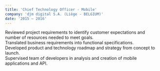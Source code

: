 ```yaml
---
title: 'Chief Technology Officer - Mobile'
company: 'djm digital S.A. (Liège - BELGIUM)'
date: '2015 – 2016'
---
```


Reviewed project requirements to identify customer expectations and number of resources needed to meet goals.\
Translated business requirements into functional specifications.\
Developed product and technology roadmap and strategy from concept to launch.\
Supervised team of developers in analysis and creation of mobile applications and API.